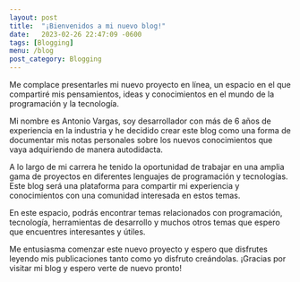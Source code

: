 ```yaml
---
layout: post
title:  "¡Bienvenidos a mi nuevo blog!"
date:   2023-02-26 22:47:09 -0600
tags: [Blogging]
menu: /blog
post_category: Blogging
---
```

Me complace presentarles mi nuevo proyecto en línea, un espacio en el que compartiré mis pensamientos, ideas y conocimientos en el mundo de la programación y la tecnología.

Mi nombre es Antonio Vargas, soy desarrollador con más de 6 años de experiencia en la industria y he decidido crear este blog como una forma de documentar mis notas personales sobre los nuevos conocimientos que vaya adquiriendo de manera autodidacta.
<!--more-->

A lo largo de mi carrera he tenido la oportunidad de trabajar en una amplia gama de proyectos en diferentes lenguajes de programación y tecnologías. Este blog será una plataforma para compartir mi experiencia y conocimientos con una comunidad interesada en estos temas.

En este espacio, podrás encontrar temas relacionados con programación, tecnología, herramientas de desarrollo y muchos otros temas que espero que encuentres interesantes y útiles.

Me entusiasma comenzar este nuevo proyecto y espero que disfrutes leyendo mis publicaciones tanto como yo disfruto creándolas. ¡Gracias por visitar mi blog y espero verte de nuevo pronto!